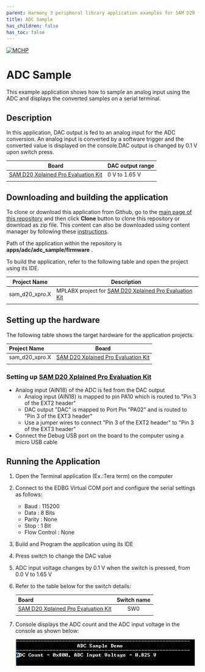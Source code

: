 ```yaml
---
parent: Harmony 3 peripheral library application examples for SAM D20 family
title: ADC Sample 
has_children: false
has_toc: false
---
```


[![MCHP](https://www.microchip.com/ResourcePackages/Microchip/assets/dist/images/logo.png)](https://www.microchip.com)

# ADC Sample

This example application shows how to sample an analog input using the ADC and displays the converted samples on a serial terminal.

## Description

In this application, DAC output is fed to an analog input for the ADC conversion. An analog input is converted by a software trigger and the converted value is displayed on the console.DAC output is changed by 0.1 V upon switch press.

| Board | DAC output range|
| ----- | --------------- |
| [SAM D20 Xplained Pro Evaluation Kit](https://www.microchip.com/developmenttools/ProductDetails/ATSAMD20-XPRO) | 0 V to 1.65 V |
|||

## Downloading and building the application

To clone or download this application from Github, go to the [main page of this repository](https://github.com/Microchip-MPLAB-Harmony/csp_apps_sam_d20) and then click **Clone** button to clone this repository or download as zip file.
This content can also be downloaded using content manager by following these [instructions](https://github.com/Microchip-MPLAB-Harmony/contentmanager/wiki).

Path of the application within the repository is **apps/adc/adc_sample/firmware** .

To build the application, refer to the following table and open the project using its IDE.

| Project Name      | Description                                    |
| ----------------- | ---------------------------------------------- |
| sam_d20_xpro.X | MPLABX project for [SAM D20 Xplained Pro Evaluation Kit](https://www.microchip.com/developmenttools/ProductDetails/ATSAMD20-XPRO) |
|||

## Setting up the hardware

The following table shows the target hardware for the application projects.

| Project Name| Board|
|:---------|:---------:|
| sam_d20_xpro.X | [SAM D20 Xplained Pro Evaluation Kit](https://www.microchip.com/developmenttools/ProductDetails/ATSAMD20-XPRO)
|||

### Setting up [SAM D20 Xplained Pro Evaluation Kit](https://www.microchip.com/developmenttools/ProductDetails/ATSAMD20-XPRO)

- Analog input (AIN18) of the ADC is fed from the DAC output
  - Analog input (AIN18) is mapped to pin PA10 which is routed to "Pin 3 of the EXT2 header"
  - DAC output "DAC" is mapped to Port Pin "PA02" and is routed to "Pin 3 of the EXT3 header"
  - Use a jumper wires to connect "Pin 3 of the EXT2 header" to "Pin 3 of the EXT3 header"
- Connect the Debug USB port on the board to the computer using a micro USB cable

## Running the Application

1. Open the Terminal application (Ex.:Tera term) on the computer
2. Connect to the EDBG Virtual COM port and configure the serial settings as follows:
    - Baud : 115200
    - Data : 8 Bits
    - Parity : None
    - Stop : 1 Bit
    - Flow Control : None
3. Build and Program the application using its IDE
4. Press switch to change the DAC value
5. ADC input voltage changes by 0.1 V when the switch is pressed, from 0.0 V to 1.65 V
6. Refer to the table below for the switch details:

    | Board| Switch name |
    |:---------|:---------:|
    | [SAM D20 Xplained Pro Evaluation Kit](https://www.microchip.com/developmenttools/ProductDetails/ATSAMD20-XPRO)    | SW0|
    |||

7. Console displays the ADC count and the ADC input voltage in the console as shown below:

    ![output](images/output_adc_sample.png)
